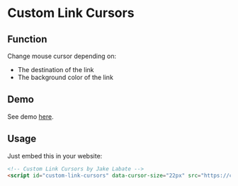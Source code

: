 # Custom Link Cursors

## Function
Change mouse cursor depending on:
- The destination of the link
- The background color of the link

## Demo
See demo [here](https://www.jakelabate.com/code/custom-link-cursors).


## Usage
Just embed this in your website:

```html
<!-- Custom Link Cursors by Jake Labate -->
<script id="custom-link-cursors" data-cursor-size="22px" src="https://cdn.jakelabate.com/custom-link-cursors/script.js"></script>
```
